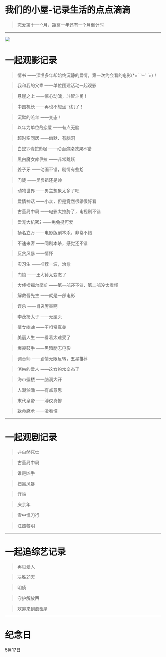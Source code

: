# 我们的小屋-记录生活的点点滴滴

> 恋爱第十一个月，距离一年还有一个月倒计时

*****
![  ](http://img.2qqtouxiang.com/pic/TP9800_03.jpg)

# 一起观影记录

>情书 ——深埋多年却始终沉静的爱情，第一次约会看的电影(*๓´╰╯`๓)！

>我和我的父辈 ——单位团建活动一起观影

>悬崖之上 ——惊心动魄，斗智斗勇！

>中国机长 ——再也不想坐飞机了！

>沉默的羔羊 ——变态！

>以年为单位的恋爱 ——有点无脑

>超时空同居 ——幽默、有脑洞

>白蛇2:青蛇劫起 ——动画渲染效果不错

>黑白魔女库伊拉 ——非常跳跃

>姜子牙 ——动画不错，剧情有些尬

>门徒 ——吴彦祖还是帅

>动物世界 ——男主想象太多了吧

>爱情神话 ——小众，但是竟然很暖很好看

>古董局中局 ——电影太拉胯了，电视剧不错

>爱宠大机密2 ——兔兔挺可爱

>扬名立万 ——电影版剧本杀，非常不错

>不速来客 ——同剧本杀，感觉还不错

>反贪风暴 ——情怀

>实习生 ——推荐一波，治愈

>门锁 ——王大锤太变态了

>大侦探福尔摩斯 ——第一部还不错，第二部没太看懂

>解救吾先生 ——就是一部电影

>误杀 ——肖央厉害啊

>李茂扮太子 ——无厘头

>倩女幽魂 ——王祖贤真美

>美丽人生 ——看着太难受了

>爆裂鼓手 ——黑暗励志电影

>调音师 ——剧情无限反转，五星推荐

>消失的爱人 ——这女的太变态了

>海市蜃楼 ——脑洞大开

>人潮汹涌 ——有点意思

>末代皇帝 ——溥仪真惨

>致命魔术 ——没看懂

>

*****
# 一起观剧记录

>非自然死亡

>古董局中局

>谁是凶手

>扫黑风暴

>开端

>庆余年

>雪中悍刀行

>江照黎明

*****
# 一起追综艺记录

>再见爱人

>决胜21天

>明侦

>守护解放西

>欢迎来到蘑菇屋

*****
# 纪念日
5月17日

